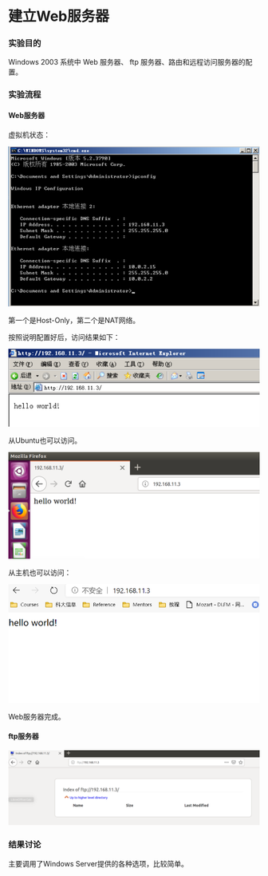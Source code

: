 # 建立Web服务器

### 实验目的

Windows 2003 系统中 Web 服务器、 ftp 服务器、路由和远程访问服务器的配置。

### 实验流程

#### Web服务器

虚拟机状态：

![image-20200627222406748](Report_3.assets/image-20200627222406748.png)

第一个是Host-Only，第二个是NAT网络。

按照说明配置好后，访问结果如下：

![image-20200627223342901](Report_3.assets/image-20200627223342901.png)

从Ubuntu也可以访问。

![image-20200627223418914](Report_3.assets/image-20200627223418914.png)

从主机也可以访问：

![image-20200627223454862](Report_3.assets/image-20200627223454862.png)

Web服务器完成。

#### ftp服务器

![image-20200627223655466](Report_3.assets/image-20200627223655466.png)

### 结果讨论

主要调用了Windows Server提供的各种选项，比较简单。
